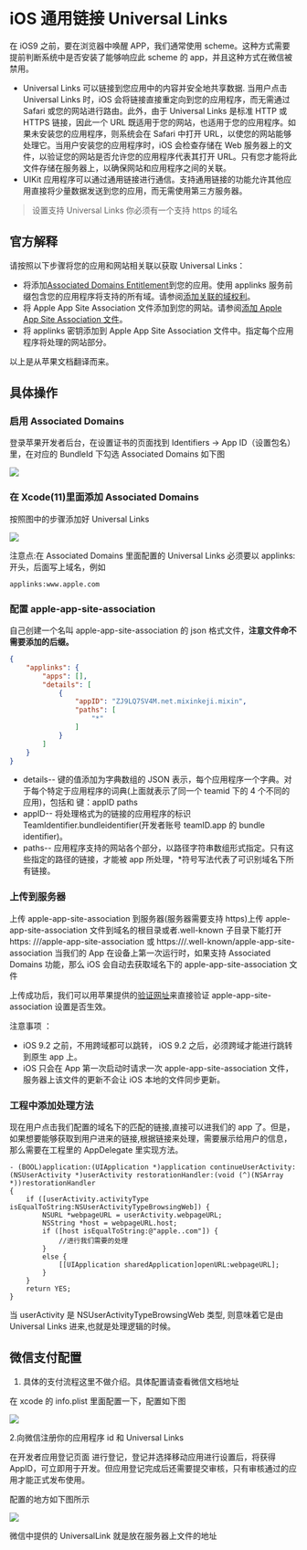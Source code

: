 # iOS 通用链接 Universal Links

在 iOS9 之前，要在浏览器中唤醒 APP，我们通常使用 scheme。这种方式需要提前判断系统中是否安装了能够响应此 scheme 的 app，并且这种方式在微信被禁用。

- Universal Links 可以链接到您应用中的内容并安全地共享数据. 当用户点击 Universal Links 时，iOS 会将链接直接重定向到您的应用程序，而无需通过 Safari 或您的网站进行路由。此外，由于
  Universal Links 是标准 HTTP 或 HTTPS 链接，因此一个 URL 既适用于您的网站，也适用于您的应用程序。如果未安装您的应用程序，则系统会在 Safari 中打开
  URL，以使您的网站能够处理它。当用户安装您的应用程序时，iOS 会检查存储在 Web 服务器上的文件，以验证您的网站是否允许您的应用程序代表其打开
  URL。只有您才能将此文件存储在服务器上，以确保网站和应用程序之间的关联。
- UIKit 应用程序可以通过通用链接进行通信。支持通用链接的功能允许其他应用直接将少量数据发送到您的应用，而无需使用第三方服务器。

> 设置支持 Universal Links 你必须有一个支持 https 的域名

## 官方解释

请按照以下步骤将您的应用和网站相关联以获取 Universal Links：

- 将添加[Associated Domains Entitlement](https://developer.apple.com/documentation/bundleresources/entitlements/com_apple_developer_associated-domains)到您的应用。使用
  applinks
  服务前缀包含您的应用程序将支持的所有域。请参阅[添加关联的域权利](https://developer.apple.com/documentation/safariservices/supporting_associated_domains#3001207)。
- 将 Apple App Site Association
  文件添加到您的网站。请参阅[添加 Apple App Site Association 文件](https://developer.apple.com/documentation/safariservices/supporting_associated_domains#3001215)。
- 将 applinks 密钥添加到 Apple App Site Association 文件中。指定每个应用程序将处理的网站部分。

以上是从苹果文档翻译而来。

## 具体操作

### 启用 Associated Domains

登录苹果开发者后台，在设置证书的页面找到 Identifiers -> App ID（设置包名）里，在对应的 BundleId 下勾选 Associated Domains 如下图

![](https://file.wulicode.com/note/2021/11-09/09-54-33346.png)

### 在 Xcode(11)里面添加 Associated Domains

按照图中的步骤添加好 Universal Links

![](https://file.wulicode.com/note/2021/11-09/09-54-45498.png)

注意点:在 Associated Domains 里面配置的 Universal Links 必须要以 applinks:开头，后面写上域名，例如

```
applinks:www.apple.com
```

### 配置 apple-app-site-association

自己创建一个名叫 apple-app-site-association 的 json 格式文件，**注意文件命不需要添加的后缀。**

```json
{
    "applinks": {
        "apps": [],
        "details": [
            {
                "appID": "ZJ9LQ7SV4M.net.mixinkeji.mixin",
                "paths": [
                    "*"
                ]
            }
        ]
    }
}
```

- details-- 键的值添加为字典数组的 JSON 表示，每个应用程序一个字典。对于每个特定于应用程序的词典(上面就表示了同一个 teamid 下的 4 个不同的应用)，包括和 键：appID
  paths
- appID-- 将处理格式为的链接的应用程序的标识 TeamIdentifier.bundleidentifier(开发者账号 teamID.app 的 bundle identifier)。
- paths-- 应用程序支持的网站各个部分，以路径字符串数组形式指定。只有这些指定的路径的链接，才能被 app 所处理，*符号写法代表了可识别域名下所有链接。

### 上传到服务器

上传 apple-app-site-association 到服务器(服务器需要支持 https)上传 apple-app-site-association 文件到域名的根目录或者.well-known 子目录下能打开 https:
///apple-app-site-association 或 https:///.well-known/apple-app-site-association 当我们的 App 在设备上第一次运行时，如果支持 Associated Domains 功能，那么 iOS
会自动去获取域名下的 apple-app-site-association 文件

上传成功后，我们可以用苹果提供的[验证网址](https://search.developer.apple.com/appsearch-validation-tool/)来直接验证 apple-app-site-association 设置是否生效。

注意事项 ：

- iOS 9.2 之前，不用跨域都可以跳转， iOS 9.2 之后，必须跨域才能进行跳转到原生 app 上。
- iOS 只会在 App 第一次启动时请求一次 apple-app-site-association 文件，服务器上该文件的更新不会让 iOS 本地的文件同步更新。

### 工程中添加处理方法

现在用户点击我们配置的域名下的匹配的链接,直接可以进我们的 app 了。但是，如果想要能够获取到用户进来的链接,根据链接来处理，需要展示给用户的信息，那么需要在工程里的
AppDelegate 里实现方法。

```
- (BOOL)application:(UIApplication *)application continueUserActivity:(NSUserActivity *)userActivity restorationHandler:(void (^)(NSArray *))restorationHandler
{
    if ([userActivity.activityType isEqualToString:NSUserActivityTypeBrowsingWeb]) {
        NSURL *webpageURL = userActivity.webpageURL;
        NSString *host = webpageURL.host;
        if ([host isEqualToString:@"apple..com"]) {
            //进行我们需要的处理
        }
        else {
            [[UIApplication sharedApplication]openURL:webpageURL];
        }
    }
    return YES;
}
```

当 userActivity 是 NSUserActivityTypeBrowsingWeb 类型, 则意味着它是由 Universal Links 进来,也就是处理逻辑的时候。

## 微信支付配置

1. 具体的支付流程这里不做介绍。具体配置请查看微信文档地址

在 xcode 的 info.plist 里面配置一下，配置如下图

![](https://file.wulicode.com/note/2021/11-09/09-55-53411.png)

2.向微信注册你的应用程序 id 和 Universal Links

在开发者应用登记页面 进行登记，登记并选择移动应用进行设置后，将获得 AppID，可立即用于开发。但应用登记完成后还需要提交审核，只有审核通过的应用才能正式发布使用。

配置的地方如下图所示

![](https://file.wulicode.com/note/2021/11-09/09-56-05222.png)

微信中提供的 UniversalLink 就是放在服务器上文件的地址

